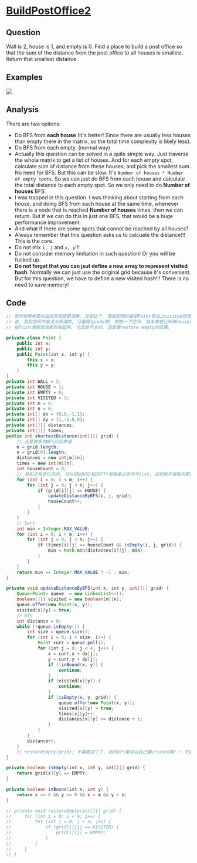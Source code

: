 # [BuildPostOffice2](http://lintcode.com/en/problem/build-post-office-ii/)

## Question

Wall is 2, house is 1, and empty is 0. Find a place to build a post office so that the sum of the distance from the post office to all houses is smallest. Return that smallest distance.

## Examples

![](https://farm5.staticflickr.com/4167/34477106181_f2fb3b296e_o.jpg)

## Analysis

There are two opitons:

- Do BFS from __each house__ (It's better! Since there are usually less houses than empty there in the matrix, so the total time complexity is likely less).
- Do BFS from each empty. (normal way)
- Actually this question can be solved in a quite simple way. Just traverse the whole matrix to get a list of houses. And for each empty spot, calculate sum of distance from these houses, and pick the smallest sum. No need for BFS. But this can be slow. It's `Number of houses * Number of empty spots`. So we can just do BFS from each house and calculate the total distance to each empty spot. So we only need to do __Number of houses__ BFS.
- I was trapped in this question. I was thinking about starting from each house, and doing BFS from each house at the same time, whenever there is a node that is reached __Number of houses__ times, then we can return. But if we can do this in just one BFS, that would be a huge performance improvement.
- And what if there are some spots that cannot be reached by all houses?
- Always remember that this question asks us to calcuate the distance!!! This is the core.
- Do not mix `i, j` and `x, y`!!!
- Do not consider memory limitation in such question! Or you will be fucked up.
- __Do not forget that you can jsut define a new array to represent visited hash__. Normally we can just use the original grid because it's convenient. But for this question, we have to define a new visited hash!!! There is no need to save memory!

## Code

```java
// 有时候用电笨办法反而思路更清晰, 比如这个, 我起初想的是把Point里加上visited信息, 发现行不通, 那咋办? 直接每次重置一遍grid就行了.
// 诶, 其实空间节省没太所谓的, 尽量简化code把, 牺牲一下空间. 我本来想让所有house都共享一个points二维数组, 这样就不用每次都新建Point.
// 在Point里把信息都封装起来, 也还是不太好, 还是要restore empty的位置.

private class Point {
    public int x;
    public int y;
    public Point(int x, int y) {
        this.x = x;
        this.y = y;
    }
}
private int WALL = 2;
private int HOUSE = 1;
private int EMPTY = 0;
private int VISITED = 3;
private int m = 0;
private int n = 0;
private int[] dx = {0,0,-1,1};
private int[] dy = {1,-1,0,0};
private int[][] distances;
private int[][] times;
public int shortestDistance(int[][] grid) {
    // 还是做多次BFS比较靠谱
    m = grid.length;
    n = grid[0].length;
    distances = new int[m][n];
    times = new int[m][n];
    int houseCount = 0;
    // 其实还有优化空间, 可以把HOUSE和EMPTY单独拿出来作为list, 这样就不用每次都遍历全部, 不过这个问题不大
    for (int i = 0; i < m; i++) {
        for (int j = 0; j < n; j++) {
            if (grid[i][j] == HOUSE) {
                updateDistanceByBFS(i, j, grid);
                houseCount++;
            }
        }
    }
    // Sort
    int min = Integer.MAX_VALUE;
    for (int i = 0; i < m; i++) {
        for (int j = 0; j < n; j++) {
            if (times[i][j] == houseCount && isEmpty(i, j, grid)) {
                min = Math.min(distances[i][j], min);
            }
        }
    }
    return min == Integer.MAX_VALUE ? -1 : min;
}

private void updateDistanceByBFS(int x, int y, int[][] grid) {
    Queue<Point> queue  = new LinkedList<>();
    boolean[][] visited = new boolean[m][n];
    queue.offer(new Point(x, y));
    visited[x][y] = true;
    // bfs
    int distance = 0;
    while (!queue.isEmpty()) {
        int size = queue.size();
        for (int i = 0; i < size; i++) {
            Point curr = queue.poll();
            for (int j = 0; j < 4; j++) {
                x = curr.x + dx[j];
                y = curr.y + dy[j];
                if (!inBound(x, y)) {
                    continue;
                }
                if (visited[x][y]) {
                    continue;
                }
                if (isEmpty(x, y, grid)) {
                    queue.offer(new Point(x, y));
                    visited[x][y] = true;
                    times[x][y]++;
                    distances[x][y] += distance + 1;
                }
            }
        }
        distance++;
    }
    // restoreEmpty(grid); 不需要这个了, 因为bfs里可以自己建visited啊!!! 不要节约空间!
}

private boolean isEmpty(int x, int y, int[][] grid) {
    return grid[x][y] == EMPTY;
}

private boolean inBound(int x, int y) {
    return x >= 0 && y >= 0 && x < m && y < n;
}

// private void restoreEmpty(int[][] grid) {
//     for (int i = 0; i < m; i++) {
//         for (int j = 0; j < n; j++) {
//             if (grid[i][j] == VISITED) {
//                 grid[i][j] = EMPTY;
//             }
//         }
//     }
// }
```
